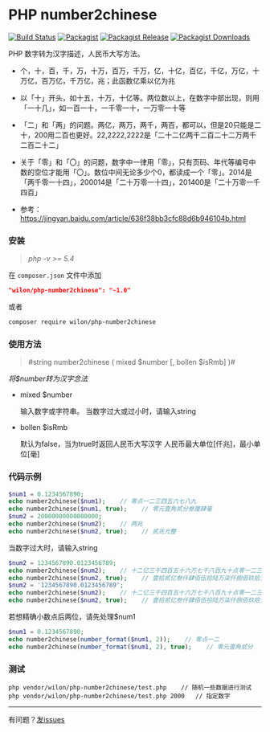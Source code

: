 # PHP number2chinese

[![Build Status](https://travis-ci.org/wilon/php-number2chinese.svg?branch=master)](https://travis-ci.org/wilon/php-number2chinese)
[![Packagist][badge_package]][link-packagist]
[![Packagist Release][badge_release]][link-packagist]
[![Packagist Downloads][badge_downloads]][link-packagist]

[badge_package]:      https://img.shields.io/badge/package-wilon/php--number2chinese-blue.svg?style=flat-square
[badge_release]:      https://img.shields.io/packagist/v/wilon/php-number2chinese.svg?style=flat-square
[badge_downloads]:    https://img.shields.io/packagist/dt/wilon/php-number2chinese.svg?style=flat-square
[link-packagist]:     https://packagist.org/packages/wilon/php-number2chinese

PHP 数字转为汉字描述，人民币大写方法。

 * 个，十，百，千，万，十万，百万，千万，亿，十亿，百亿，千亿，万亿，十万亿，百万亿，千万亿，兆；此函数亿乘以亿为兆
 
 * 以「十」开头，如十五，十万，十亿等。两位数以上，在数字中部出现，则用「一十几」，如一百一十，一千零一十，一万零一十等

 * 「二」和「两」的问题。两亿，两万，两千，两百，都可以，但是20只能是二十，200用二百也更好。22,2222,2222是「二十二亿两千二百二十二万两千二百二十二」
 
 * 关于「零」和「〇」的问题，数字中一律用「零」，只有页码、年代等编号中数的空位才能用「〇」。数位中间无论多少个0，都读成一个「零」。2014是「两千零一十四」，200014是「二十万零一十四」，201400是「二十万零一千四百」
 
 * 参考：https://jingyan.baidu.com/article/636f38bb3cfc88d6b946104b.html

### 安装

> *php -v >= 5.4*

在 `composer.json` 文件中添加

```json
"wilon/php-number2chinese": "~1.0"
```

或者

```sh
composer require wilon/php-number2chinese
```

### 使用方法

> #string number2chinese ( mixed $number [, bollen $isRmb] )#

*将$number转为汉字念法*

* mixed $number

    输入数字或字符串。
    当数字过大或过小时，请输入string

* bollen $isRmb

    默认为false，当为true时返回人民币大写汉字
    人民币最大单位[仟兆]，最小单位[毫]

### 代码示例

```php
$num1 = 0.1234567890;
echo number2chinese($num1);    // 零点一二三四五六七八九
echo number2chinese($num1, true);    // 零元壹角贰分叁厘肆毫
$num2 = 20000000000000000;
echo number2chinese($num2);    // 两兆
echo number2chinese($num2, true);    // 贰兆元整
```

当数字过大时，请输入string
```php
$num2 = 1234567890.0123456789;
echo number2chinese($num2);    // 十二亿三千四百五十六万七千八百九十点零一二三
echo number2chinese($num2, true);    // 壹拾贰亿叁仟肆佰伍拾陆万柒仟捌佰玖拾元壹分贰厘叁毫
$num2 = '1234567890.0123456789';
echo number2chinese($num2);    // 十二亿三千四百五十六万七千八百九十点零一二三四五六七八九
echo number2chinese($num2, true);    // 壹拾贰亿叁仟肆佰伍拾陆万柒仟捌佰玖拾元壹分贰厘叁毫
```

 若想精确小数点后两位，请先处理$num1
```php
$num1 = 0.1234567890;
echo number2chinese(number_format($num1, 2));    // 零点一二
echo number2chinese(number_format($num1, 2), true);    // 零元壹角贰分
```

### 测试

```
php vendor/wilon/php-number2chinese/test.php    // 随机一些数据进行测试
php vendor/wilon/php-number2chinese/test.php 2000   // 指定数字
```

______
有问题？<a href="https://github.com/wilon/php-number2chinese/issues" target="_blank">发issues</a>
